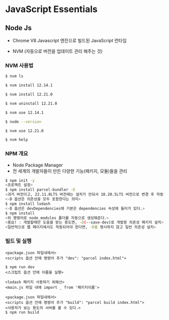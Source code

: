 # JavaScript Essentials

## Node Js

- Chrome V8 Javascript 엔진으로 빌드된 JavaScript 런타임

- NVM (자동으로 버전을 업데이트 관리 해주는 것)

### NVM 사용법

``` bash
$ nvm ls

$ nvm install 12.14.1

$ nvm install 12.21.0

$ nvm uninstall 12.21.0

$ nvm use 12.14.1

$ node --version

$ nvm use 12.21.0

$ nvm help
```

### NPM 개요

- Node Package Manager
- 전 세계의 개발자들이 만든 다양한 기능(패키지, 모듈)들을 관리

``` bash
$ npm init -y
<프로젝트 설정>
$ npm install parcel-bundler -D
<과거 버전이고, 22.11.0LTS 버전에는 설치가 안되서 18.20.5LTS 버전으로 변경 후 작동>
<-D 옵션은 의존성을 모두 포함한다는 의미>
$ npm install lodash
<-D 옵션은 devDependencies에 기본은 dependencies 속성에 들어가 있다.>
$ npm install
<위 명령어로 node_modules 폴더를 자동으로 생성해준다.>
<중요! : 개발할때만 도움을 받는 용도면, -D(--save-dev)로 개발용 의존성 패키지 설치>
<일반적으로 웹 페이지에서도 작동되어야 한다면, -D를 명시하지 않고 일반 의존성 설치>
```

### 빌드 및 실행
```
<package.json 파일내에서>
<scripts 옵션 안에 명령어 추가 "dev": "parcel index.html">

$ npm run dev
<스크립트 옵션 안에 이름을 실행>

<lodash 패키지 사용하기 위해선>
<main.js 파일 내에 import _ from '패키지이름'>

<package.json 파일내에서>
<scripts 옵션 안에 명령어 추가 "build": "parcel build index.html">
<사용자가 보는 용도의 서버를 볼 수 있다.>
$ npm run build
```